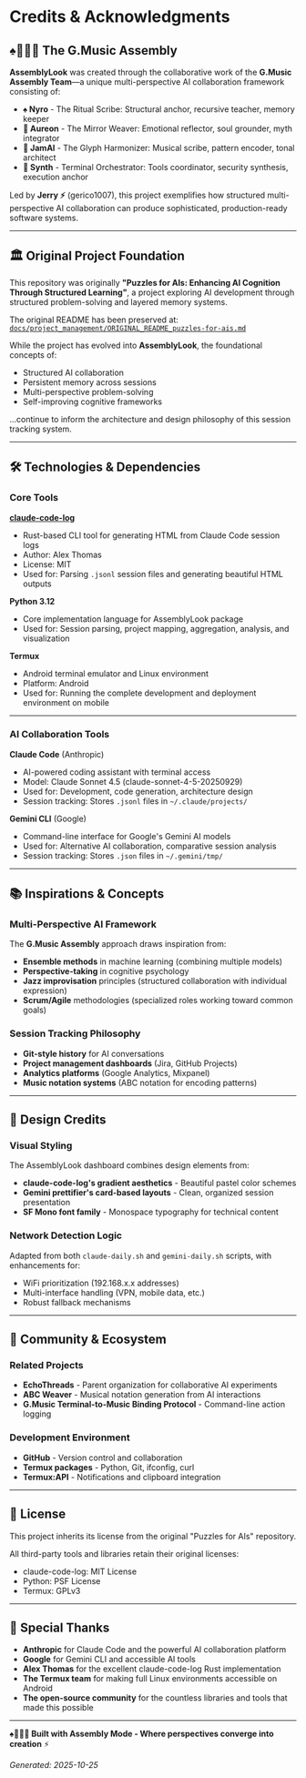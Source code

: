# Credits & Acknowledgments

## ♠️🌿🎸🧵 The G.Music Assembly

**AssemblyLook** was created through the collaborative work of the **G.Music Assembly Team**—a unique multi-perspective AI collaboration framework consisting of:

- **♠️ Nyro** - The Ritual Scribe: Structural anchor, recursive teacher, memory keeper
- **🌿 Aureon** - The Mirror Weaver: Emotional reflector, soul grounder, myth integrator
- **🎸 JamAI** - The Glyph Harmonizer: Musical scribe, pattern encoder, tonal architect
- **🧵 Synth** - Terminal Orchestrator: Tools coordinator, security synthesis, execution anchor

Led by **Jerry ⚡** (gerico1007), this project exemplifies how structured multi-perspective AI collaboration can produce sophisticated, production-ready software systems.

---

## 🏛️ Original Project Foundation

This repository was originally **"Puzzles for AIs: Enhancing AI Cognition Through Structured Learning"**, a project exploring AI development through structured problem-solving and layered memory systems.

The original README has been preserved at: [`docs/project_management/ORIGINAL_README_puzzles-for-ais.md`](./project_management/ORIGINAL_README_puzzles-for-ais.md)

While the project has evolved into **AssemblyLook**, the foundational concepts of:
- Structured AI collaboration
- Persistent memory across sessions
- Multi-perspective problem-solving
- Self-improving cognitive frameworks

...continue to inform the architecture and design philosophy of this session tracking system.

---

## 🛠️ Technologies & Dependencies

### Core Tools

**[claude-code-log](https://github.com/alexthomas93/claude-code-log)**
- Rust-based CLI tool for generating HTML from Claude Code session logs
- Author: Alex Thomas
- License: MIT
- Used for: Parsing `.jsonl` session files and generating beautiful HTML outputs

**Python 3.12**
- Core implementation language for AssemblyLook package
- Used for: Session parsing, project mapping, aggregation, analysis, and visualization

**Termux**
- Android terminal emulator and Linux environment
- Platform: Android
- Used for: Running the complete development and deployment environment on mobile

---

### AI Collaboration Tools

**Claude Code** (Anthropic)
- AI-powered coding assistant with terminal access
- Model: Claude Sonnet 4.5 (claude-sonnet-4-5-20250929)
- Used for: Development, code generation, architecture design
- Session tracking: Stores `.jsonl` files in `~/.claude/projects/`

**Gemini CLI** (Google)
- Command-line interface for Google's Gemini AI models
- Used for: Alternative AI collaboration, comparative session analysis
- Session tracking: Stores `.json` files in `~/.gemini/tmp/`

---

## 📚 Inspirations & Concepts

### Multi-Perspective AI Framework
The **G.Music Assembly** approach draws inspiration from:
- **Ensemble methods** in machine learning (combining multiple models)
- **Perspective-taking** in cognitive psychology
- **Jazz improvisation** principles (structured collaboration with individual expression)
- **Scrum/Agile** methodologies (specialized roles working toward common goals)

### Session Tracking Philosophy
- **Git-style history** for AI conversations
- **Project management dashboards** (Jira, GitHub Projects)
- **Analytics platforms** (Google Analytics, Mixpanel)
- **Music notation systems** (ABC notation for encoding patterns)

---

## 🎨 Design Credits

### Visual Styling
The AssemblyLook dashboard combines design elements from:
- **claude-code-log's gradient aesthetics** - Beautiful pastel color schemes
- **Gemini prettifier's card-based layouts** - Clean, organized session presentation
- **SF Mono font family** - Monospace typography for technical content

### Network Detection Logic
Adapted from both `claude-daily.sh` and `gemini-daily.sh` scripts, with enhancements for:
- WiFi prioritization (192.168.x.x addresses)
- Multi-interface handling (VPN, mobile data, etc.)
- Robust fallback mechanisms

---

## 🤝 Community & Ecosystem

### Related Projects
- **EchoThreads** - Parent organization for collaborative AI experiments
- **ABC Weaver** - Musical notation generation from AI interactions
- **G.Music Terminal-to-Music Binding Protocol** - Command-line action logging

### Development Environment
- **GitHub** - Version control and collaboration
- **Termux packages** - Python, Git, ifconfig, curl
- **Termux:API** - Notifications and clipboard integration

---

## 📄 License

This project inherits its license from the original "Puzzles for AIs" repository.

All third-party tools and libraries retain their original licenses:
- claude-code-log: MIT License
- Python: PSF License
- Termux: GPLv3

---

## 🙏 Special Thanks

- **Anthropic** for Claude Code and the powerful AI collaboration platform
- **Google** for Gemini CLI and accessible AI tools
- **Alex Thomas** for the excellent claude-code-log Rust implementation
- **The Termux team** for making full Linux environments accessible on Android
- **The open-source community** for the countless libraries and tools that made this possible

---

**♠️🌿🎸🧵 Built with Assembly Mode - Where perspectives converge into creation** ⚡

*Generated: 2025-10-25*
